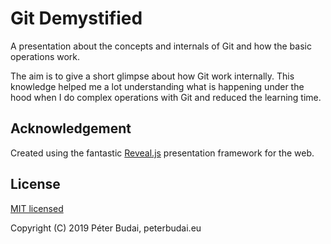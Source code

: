 # Git Demystified

A presentation about the concepts and internals of Git and how the basic operations work.

The aim is to give a short glimpse about how Git work internally. This knowledge helped me a lot understanding
what is happening under the hood when I do complex operations with Git and reduced the learning time.

## Acknowledgement

Created using the fantastic [Reveal.js](http://revealjs.com/) presentation framework for the web.

## License

[MIT licensed](LICENSE.md)

Copyright (C) 2019 Péter Budai, peterbudai.eu
